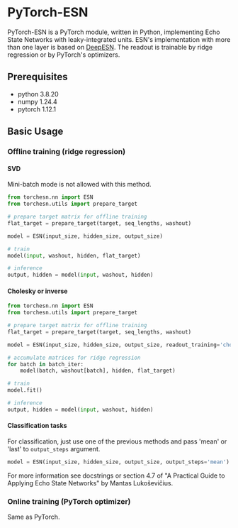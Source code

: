 # PyTorch-ESN

PyTorch-ESN is a PyTorch module, written in Python, implementing Echo State Networks with leaky-integrated units. ESN's implementation with more than one layer is based on [DeepESN](https://arxiv.org/abs/1712.04323). The readout is trainable by ridge regression or by PyTorch's optimizers.

## Prerequisites

* python                     3.8.20
* numpy                      1.24.4
* pytorch                    1.12.1


## Basic Usage

### Offline training (ridge regression)

#### SVD
Mini-batch mode is not allowed with this method.

```python
from torchesn.nn import ESN
from torchesn.utils import prepare_target

# prepare target matrix for offline training
flat_target = prepare_target(target, seq_lengths, washout)

model = ESN(input_size, hidden_size, output_size)

# train
model(input, washout, hidden, flat_target)

# inference
output, hidden = model(input, washout, hidden)
```

#### Cholesky or inverse
```python
from torchesn.nn import ESN
from torchesn.utils import prepare_target

# prepare target matrix for offline training
flat_target = prepare_target(target, seq_lengths, washout)

model = ESN(input_size, hidden_size, output_size, readout_training='cholesky')

# accumulate matrices for ridge regression
for batch in batch_iter:
    model(batch, washout[batch], hidden, flat_target)

# train
model.fit()

# inference
output, hidden = model(input, washout, hidden)
```

#### Classification tasks
For classification, just use one of the previous methods and pass 'mean' or
'last' to ```output_steps``` argument.

```python
model = ESN(input_size, hidden_size, output_size, output_steps='mean')
```

For more information see docstrings or section 4.7 of "A Practical Guide to Applying
Echo State Networks" by Mantas Lukoševičius.

### Online training (PyTorch optimizer)

Same as PyTorch.
